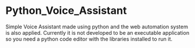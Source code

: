 # Python_Voice_Assistant
Simple Voice Assistant made using python and the web automation system is also applied.
Currently it is not developed to be an executable application so you need a python code editor with the libraries installed to run it.
